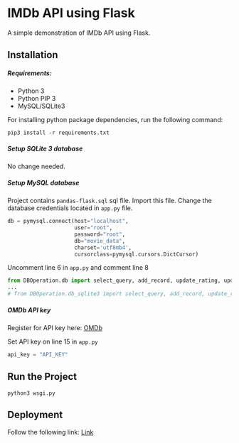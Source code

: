 # IMDb API using Flask
A simple demonstration of IMDb API using Flask.

## Installation

##### Requirements:
* Python 3
* Python PIP 3
* MySQL/SQLite3

For installing python package dependencies, run the following command:
```shell script
pip3 install -r requirements.txt
```

##### Setup SQLite 3 database
No change needed.


##### Setup MySQL database
Project contains `pandas-flask.sql` sql file. Import this file. Change the database credentials located in `app.py`  file.

```python
db = pymysql.connect(host="localhost",
                     user="root",
                     password="root",
                     db="movie_data",
                     charset='utf8mb4',
                     cursorclass=pymysql.cursors.DictCursor)
```

Uncomment line 6 in `app.py` and comment line 8
```python
from DBOperation.db import select_query, add_record, update_rating, update_genre
...
# from DBOperation.db_sqlite3 import select_query, add_record, update_rating, update_genre
```

##### OMDb API key
Register for API key here: [OMDb](http://www.omdbapi.com/apikey.aspx)

Set API key on line 15 in `app.py`
```python
api_key = "API_KEY"
```


## Run the Project 
```shell script
python3 wsgi.py
```

## Deployment
Follow the following link: 
[Link](https://www.digitalocean.com/community/tutorials/how-to-serve-flask-applications-with-uwsgi-and-nginx-on-ubuntu-16-04)

